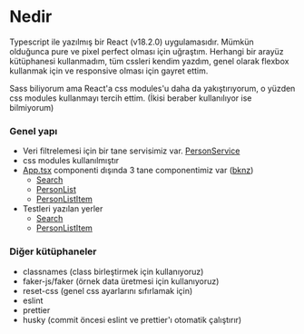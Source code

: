 # Nedir

Typescript ile yazılmış bir React (v18.2.0) uygulamasıdır. Mümkün olduğunca pure ve pixel perfect olması için uğraştım. Herhangi bir arayüz kütüphanesi kullanmadım, tüm cssleri kendim yazdım, genel olarak flexbox kullanmak için ve responsive olması için gayret ettim.

Sass biliyorum ama React'a css modules'u daha da yakıştırıyorum, o yüzden css modules kullanmayı tercih ettim. (İkisi beraber kullanılıyor ise bilmiyorum)


### Genel yapı

- Veri filtrelemesi için bir tane servisimiz var. [PersonService](./src/service/person.service.ts)
- css modules kullanılmıştır
- [App.tsx](./src/App.tsx) componenti dışında 3 tane componentimiz var ([bknz](./src/components/index.ts))
  - [Search](./src/components/search/index.tsx)
  - [PersonList](./src/components/person-list/index.tsx)
  - [PersonListItem](./src/components/person-list-item/index.tsx)
- Testleri yazılan yerler
  - [Search](./src/components/search/search.test.tsx)
  - [PersonListItem](./src/components/person-list-item/person-list-item.test.tsx)
### Diğer kütüphaneler
  - classnames (class birleştirmek için kullanıyoruz)
  - faker-js/faker (örnek data üretmesi için kullanıyoruz)
  - reset-css (genel css ayarlarını sıfırlamak için)
  - eslint
  - prettier
  - husky (commit öncesi eslint ve prettier'ı otomatik çalıştırır)
